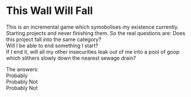 # This Wall Will Fall
This is an incremental game which symobolises my existence currently. Starting projects and never finishing them. So the real questions are:
Does this project fall into the same category?<br>
Will I be able to end something I start?<br>
If I end it, will all my other insecurities leak out of me into a pool of goop which slithers slowly down the nearest sewage drain?<br>

The answers:<br>
Probably<br>
Probably Not<br>
Probably Not
